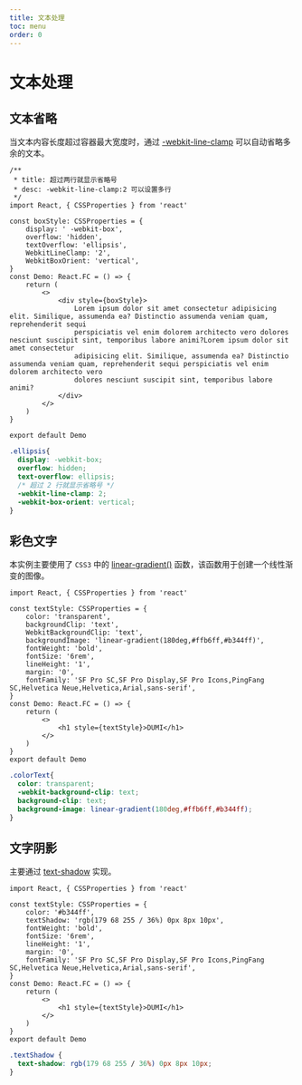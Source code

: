 ```yaml
---
title: 文本处理
toc: menu
order: 0
---
```


<BackTop></BackTop>

# 文本处理

## 文本省略

当文本内容长度超过容器最大宽度时，通过 [-webkit-line-clamp](https://developer.mozilla.org/zh-CN/docs/Web/CSS/-webkit-line-clamp) 可以自动省略多余的文本。

```tsx
/**
 * title: 超过两行就显示省略号
 * desc: -webkit-line-clamp:2 可以设置多行
 */
import React, { CSSProperties } from 'react'

const boxStyle: CSSProperties = {
	display: ' -webkit-box',
	overflow: 'hidden',
	textOverflow: 'ellipsis',
	WebkitLineClamp: '2',
	WebkitBoxOrient: 'vertical',
}
const Demo: React.FC = () => {
	return (
		<>
			<div style={boxStyle}>
				Lorem ipsum dolor sit amet consectetur adipisicing elit. Similique, assumenda ea? Distinctio assumenda veniam quam, reprehenderit sequi
				perspiciatis vel enim dolorem architecto vero dolores nesciunt suscipit sint, temporibus labore animi?Lorem ipsum dolor sit amet consectetur
				adipisicing elit. Similique, assumenda ea? Distinctio assumenda veniam quam, reprehenderit sequi perspiciatis vel enim dolorem architecto vero
				dolores nesciunt suscipit sint, temporibus labore animi?
			</div>
		</>
	)
}

export default Demo
```
```css
.ellipsis{
  display: -webkit-box;
  overflow: hidden;
  text-overflow: ellipsis;
  /* 超过 2 行就显示省略号 */
  -webkit-line-clamp: 2;
  -webkit-box-orient: vertical;
}
```

## 彩色文字

本实例主要使用了 `CSS3` 中的 [linear-gradient()](https://developer.mozilla.org/zh-CN/docs/Web/CSS/gradient/linear-gradient) 函数，该函数用于创建一个线性渐变的图像。

```tsx
import React, { CSSProperties } from 'react'

const textStyle: CSSProperties = {
	color: 'transparent',
	backgroundClip: 'text',
	WebkitBackgroundClip: 'text',
	backgroundImage: 'linear-gradient(180deg,#ffb6ff,#b344ff)',
	fontWeight: 'bold',
	fontSize: '6rem',
	lineHeight: '1',
	margin: '0',
	fontFamily: 'SF Pro SC,SF Pro Display,SF Pro Icons,PingFang SC,Helvetica Neue,Helvetica,Arial,sans-serif',
}
const Demo: React.FC = () => {
	return (
		<>
			<h1 style={textStyle}>DUMI</h1>
		</>
	)
}
export default Demo
```
```css
.colorText{
  color: transparent;
  -webkit-background-clip: text;
  background-clip: text;
  background-image: linear-gradient(180deg,#ffb6ff,#b344ff);
}
```

## 文字阴影

主要通过 [text-shadow](https://developer.mozilla.org/zh-CN/docs/Web/CSS/text-shadow) 实现。

```tsx
import React, { CSSProperties } from 'react'

const textStyle: CSSProperties = {
	color: '#b344ff',
	textShadow: 'rgb(179 68 255 / 36%) 0px 8px 10px',
	fontWeight: 'bold',
	fontSize: '6rem',
	lineHeight: '1',
	margin: '0',
	fontFamily: 'SF Pro SC,SF Pro Display,SF Pro Icons,PingFang SC,Helvetica Neue,Helvetica,Arial,sans-serif',
}
const Demo: React.FC = () => {
	return (
		<>
			<h1 style={textStyle}>DUMI</h1>
		</>
	)
}
export default Demo
```
```css
.textShadow {
  text-shadow: rgb(179 68 255 / 36%) 0px 8px 10px;
}
```

